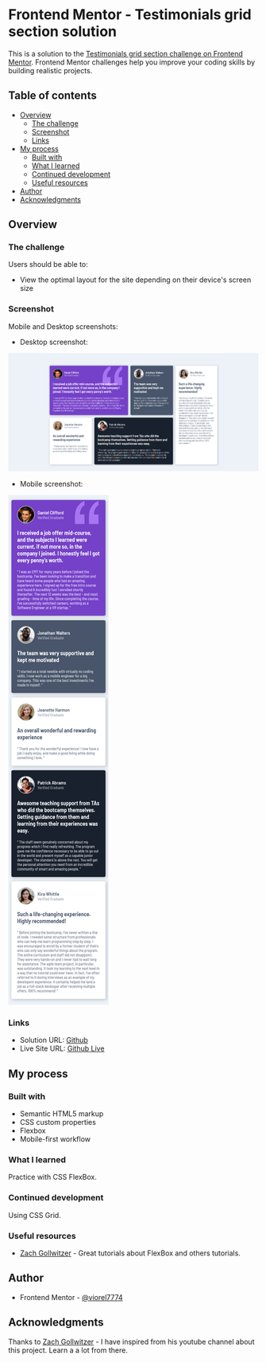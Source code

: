 # Frontend Mentor - Testimonials grid section solution

This is a solution to the [Testimonials grid section challenge on Frontend Mentor](https://www.frontendmentor.io/challenges/testimonials-grid-section-Nnw6J7Un7). Frontend Mentor challenges help you improve your coding skills by building realistic projects. 

## Table of contents

- [Overview](#overview)
  - [The challenge](#the-challenge)
  - [Screenshot](#screenshot)
  - [Links](#links)
- [My process](#my-process)
  - [Built with](#built-with)
  - [What I learned](#what-i-learned)
  - [Continued development](#continued-development)
  - [Useful resources](#useful-resources)
- [Author](#author)
- [Acknowledgments](#acknowledgments)


## Overview

### The challenge

Users should be able to:

- View the optimal layout for the site depending on their device's screen size

### Screenshot

Mobile and Desktop screenshots:

- Desktop screenshot:

![Desktop screenshot](screenshots/Desktop-Screenshot.png)

- Mobile screenshot:

![Desktop screenshot](screenshots/Mobile-Screenshot.png)

### Links

- Solution URL: [Github](https://github.com/viorel7774/Testimonials-grid-frontend-mentor-solution)
- Live Site URL: [Github Live](https://viorel7774.github.io/Testimonials-grid-frontend-mentor-solution/)

## My process

### Built with

- Semantic HTML5 markup
- CSS custom properties
- Flexbox
- Mobile-first workflow


### What I learned

Practice with CSS FlexBox.

### Continued development

Using CSS Grid.

### Useful resources

- [Zach Gollwitzer](https://www.youtube.com/@zachgoll/videos) - Great tutorials about FlexBox and others tutorials.



## Author

- Frontend Mentor - [@viorel7774](https://www.frontendmentor.io/profile/viorel7774)



## Acknowledgments

Thanks to [Zach Gollwitzer](https://www.youtube.com/@zachgoll/videos) - I have inspired from his youtube channel about this project. Learn a a lot from there.
